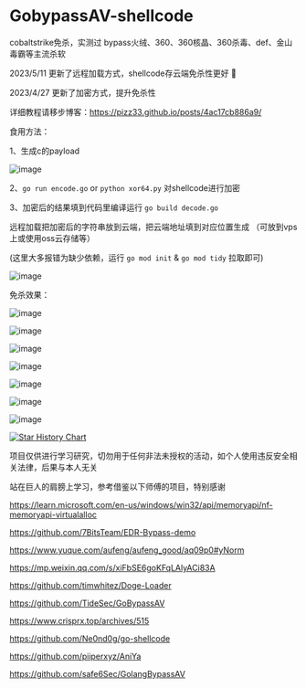 # GobypassAV-shellcode

cobaltstrike免杀，实测过 bypass火绒、360、360核晶、360杀毒、def、金山毒霸等主流杀软

2023/5/11 更新了远程加载方式，shellcode存云端免杀性更好 🤪

2023/4/27 更新了加密方式，提升免杀性

详细教程请移步博客：https://pizz33.github.io/posts/4ac17cb886a9/

食用方法：

1、生成c的payload

![image](https://user-images.githubusercontent.com/88339946/232708666-a8e28b1b-2502-4bbc-91a9-d88e5ff44e9d.png)

2、`go run encode.go` or `python xor64.py` 对shellcode进行加密

3、加密后的结果填到代码里编译运行 `go build decode.go` 

远程加载把加密后的字符串放到云端，把云端地址填到对应位置生成 （可放到vps上或使用oss云存储等）

(这里大多报错为缺少依赖，运行 `go mod init` & `go mod tidy` 拉取即可)

![image](https://user-images.githubusercontent.com/88339946/232708833-9709b6c6-59b3-455a-aaa5-e4a92e549c3b.png)


免杀效果：

![image](https://user-images.githubusercontent.com/88339946/234937098-ba1f7e9b-0c8e-4455-a84b-46a6ae53159f.png)

![image](https://user-images.githubusercontent.com/88339946/234936629-b80e9b97-8a85-485e-9097-bbf4091a4d39.png)

![image](https://user-images.githubusercontent.com/88339946/234928250-bcf2952f-c345-4241-b33c-73e053b54dd5.png)

![image](https://user-images.githubusercontent.com/88339946/233016193-23d034da-951a-400a-9720-fffa2b21ba81.png)

![image](https://user-images.githubusercontent.com/88339946/234165227-7a26383c-6f8f-484a-8bfb-6d35d2880e59.png)

![image](https://user-images.githubusercontent.com/88339946/234788023-2a9fd53a-2c02-4467-9ef1-6c654106680d.png)

![image](https://user-images.githubusercontent.com/88339946/232708290-e8f5c3cb-52cb-45bf-a7ea-43615bae0e9d.png)

[![Star History Chart](https://api.star-history.com/svg?repos=Pizz33/GobypassAV-shellcode&type=Date)](https://star-history.com/#star-history/star-history&Date)

项目仅供进行学习研究，切勿用于任何非法未授权的活动，如个人使用违反安全相关法律，后果与本人无关

站在巨人的肩膀上学习，参考借鉴以下师傅的项目，特别感谢

https://learn.microsoft.com/en-us/windows/win32/api/memoryapi/nf-memoryapi-virtualalloc

https://github.com/7BitsTeam/EDR-Bypass-demo 

https://www.yuque.com/aufeng/aufeng_good/aq09p0#yNorm

https://mp.weixin.qq.com/s/xiFbSE6goKFqLAlyACi83A

https://github.com/timwhitez/Doge-Loader

https://github.com/TideSec/GoBypassAV

https://www.crisprx.top/archives/515

https://github.com/Ne0nd0g/go-shellcode

https://github.com/piiperxyz/AniYa

https://github.com/safe6Sec/GolangBypassAV

